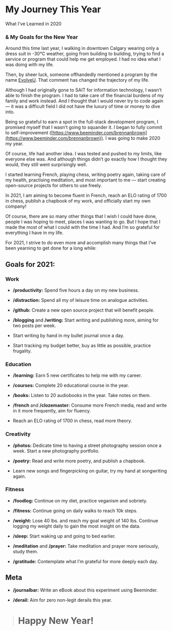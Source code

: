 
# My Journey This Year

What I’ve Learned in 2020

### & My Goals for the New Year

Around this time last year, I walking in downtown Calgary wearing only a dress suit in -30℃ weather, going from building to building, trying to find a service or program that could help me get employed. I had no idea what I was doing with my life.

Then, by sheer luck, someone offhandedly mentioned a program by the name [EvolveU](https://www.evolveu.ca/). That comment has changed the trajectory of my life.

Although I had originally gone to SAIT for information technology, I wasn’t able to finish the program. I had to take care of the financial burdens of my family and work instead. And I thought that I would never try to code again — it was a difficult field I did not have the luxury of time or money to dive into.

Being so grateful to earn a spot in the full-stack development program, I promised myself that I wasn’t going to squander it. I began to fully commit to self-improvement ([https://www.beeminder.com/brennanbrown](https://www.beeminder.com/brennanbrown)). I was going to make 2020 my year.

Of course, life had another idea. I was tested and pushed to my limits, like everyone else was. And although things didn’t go exactly how I thought they would, they still went surprisingly well.

I started learning French, playing chess, writing poetry again, taking care of my health, practising meditation, and most important to me — start creating open-source projects for others to use freely.

In 2021, I am aiming to become fluent in French, reach an ELO rating of 1700 in chess, publish a chapbook of my work, and officially start my own company!

Of course, there are so many other things that I wish I could have done, people I was hoping to meet, places I was wanting to go. But I hope that I made the most of what I could with the time I had. And I’m so grateful for everything I have in my life.

For 2021, I strive to do even more and accomplish many things that I’ve been yearning to get done for a long while:

## Goals for 2021:

### Work

* **/productivity:** Spend five hours a day on my new business.

* **/distraction:** Spend all my of leisure time on analogue activities.

* **/github:** Create a new open source project that will benefit people.

* **/blogging** and **/writing:** Start writing and publishing more, aiming for two posts per week.

* Start writing by hand in my bullet journal once a day.

* Start tracking my budget better, buy as little as possible, practice frugality.

### Education

* **/learning:** Earn 5 new certificates to help me with my career.

* **/courses:** Complete 20 educational course in the year.

* **/books:** Listen to 20 audiobooks in the year. Take notes on them.

* **/french** and **/clozemaster:** Consume more French media, read and write in it more frequently, aim for fluency.

* Reach an ELO rating of 1700 in chess, read more theory.

### Creativity

* **/photos:** Dedicate time to having a street photography session once a week. Start a new photography portfolio.

* **/poetry:** Read and write more poetry, and publish a chapbook.

* Learn new songs and fingerpicking on guitar, try my hand at songwriting again.

### Fitness

* **/foodlog:** Continue on my diet, practice veganism and sobriety.

* **/fitness:** Continue going on daily walks to reach 10k steps.

* **/weight:** Lose 40 lbs. and reach my goal weight of 140 lbs. Continue logging my weight daily to gain the most insight on the data.

* **/sleep:** Start waking up and going to bed earlier.

* **/meditation** and **/prayer:** Take meditation and prayer more seriously, study them.

* **/gratitude:** Contemplate what I’m grateful for more deeply each day.

## Meta

* **/journalbar:** Write an eBook about this experiment using Beeminder.

* **/derail:** Aim for zero non-legit derails this year.
> # Happy New Year!
